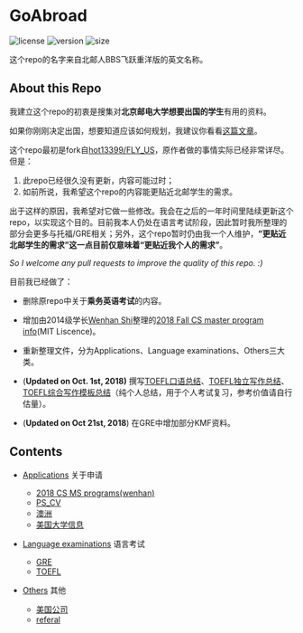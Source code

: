 # GoAbroad

![license](https://img.shields.io/badge/license-MIT-brightgreen.svg)     ![version](https://img.shields.io/badge/version-0.1-orange.svg)     ![size](https://img.shields.io/badge/size-1.63GB-blue.svg) 

这个repo的名字来自北邮人BBS飞跃重洋版的英文名称。

## About this Repo

我建立这个repo的初衷是搜集对**北京邮电大学想要出国的学生**有用的资料。

如果你刚刚决定出国，想要知道应该如何规划，我建议你看看[这篇文章](http://www.1point3acres.com/%E7%BE%8E%E5%9B%BD%E7%95%99%E5%AD%A6%E6%96%B0%E6%89%8B%E7%94%B3%E8%AF%B7%E6%8C%87%E5%8D%97%E5%92%8C%E6%97%B6%E9%97%B4%E8%A1%A8/)。

这个repo最初是fork自[hot13399/FLY_US](https://github.com/hot13399/FLY_US)，原作者做的事情实际已经非常详尽。但是：
1. 此repo已经很久没有更新，内容可能过时；
2. 如前所说，我希望这个repo的内容能更贴近北邮学生的需求。

出于这样的原因，我希望对它做一些修改。我会在之后的一年时间里陆续更新这个repo，以实现这个目的。目前我本人仍处在语言考试阶段，因此暂时我所整理的部分会更多与托福/GRE相关；另外，这个repo暂时仍由我一个人维护，**“更贴近北邮学生的需求”**这一点目前仅意味着**“更贴近我个人的需求”**。

*So I welcome any pull requests to improve the quality of this repo. :)*

目前我已经做了：
* 删除原repo中关于**乘务英语考试**的内容。

* 增加由2014级学长[Wenhan Shi](https://github.com/wenhanshi)整理的[2018 Fall CS master program info](https://github.com/wenhanshi/2018fall-cs-master-program-info)(MIT Liscence)。

* 重新整理文件，分为Applications、Language examinations、Others三大类。

* (**Updated on Oct. 1st, 2018)** 撰写[TOEFL口语总结](https://github.com/EtoDemerzel0427/GoAbroad/blob/master/Language%20examinations/TOEFL/%E5%8F%A3%E8%AF%AD/%E4%B8%AA%E4%BA%BA%E7%A7%81%E8%B4%A7/TOEFL%E5%8F%A3%E8%AF%AD%E6%80%BB%E7%BB%93.md)、[TOEFL独立写作总结](https://github.com/EtoDemerzel0427/GoAbroad/blob/master/Language%20examinations/TOEFL/%E5%86%99%E4%BD%9C/%E4%B8%AA%E4%BA%BA%E7%A7%81%E8%B4%A7/TOEFL%20%E7%8B%AC%E7%AB%8B%E5%86%99%E4%BD%9C%E6%80%BB%E7%BB%93.md)、[TOEFL综合写作模板总结](https://github.com/EtoDemerzel0427/GoAbroad/blob/master/Language%20examinations/TOEFL/%E5%86%99%E4%BD%9C/%E4%B8%AA%E4%BA%BA%E7%A7%81%E8%B4%A7/TOEFL%E7%BB%BC%E5%90%88%E5%86%99%E4%BD%9C%E6%A8%A1%E6%9D%BF%E6%80%BB%E7%BB%93.md)（纯个人总结，用于个人考试复习，参考价值请自行估量）。

* (**Updated on Oct 21st, 2018**) 在GRE中增加部分KMF资料。


## Contents
* [Applications](https://github.com/EtoDemerzel0427/GoAbroad/tree/master/Applications) 关于申请
  * [2018 CS MS programs(wenhan)](https://github.com/EtoDemerzel0427/GoAbroad/tree/master/Applications/2018%20CS%20MS%20programs(wenhan)) 
  * [PS_CV](https://github.com/EtoDemerzel0427/GoAbroad/tree/master/Applications/PS_CV)
  * [澳洲](https://github.com/EtoDemerzel0427/GoAbroad/tree/master/Applications/%E6%BE%B3%E6%B4%B2)
  * [美国大学信息](https://github.com/EtoDemerzel0427/GoAbroad/tree/master/Applications/%E7%BE%8E%E5%9B%BD%E5%A4%A7%E5%AD%A6%E4%BF%A1%E6%81%AF)


* [Language examinations](https://github.com/EtoDemerzel0427/GoAbroad/tree/master/Language%20examinations) 语言考试
  * [GRE](https://github.com/EtoDemerzel0427/GoAbroad/tree/master/Language%20examinations/GRE)
  * [TOEFL](https://github.com/EtoDemerzel0427/GoAbroad/tree/master/Language%20examinations/TOEFL)

* [Others](https://github.com/EtoDemerzel0427/GoAbroad/tree/master/Others) 其他
  * [美国公司](https://github.com/EtoDemerzel0427/GoAbroad/tree/master/Others/%E7%BE%8E%E5%9B%BD%E5%85%AC%E5%8F%B8)
  * [referal](https://github.com/EtoDemerzel0427/GoAbroad/blob/master/Others/Referral.md)
